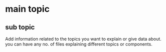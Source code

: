 # main topic

## sub topic


Add information related to the topics you want to explain or give data about. you can have any no. of files explaining different topics or components.











